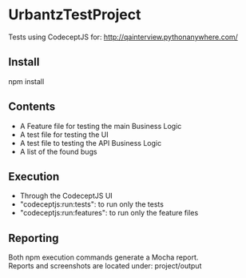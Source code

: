 # UrbantzTestProject

Tests using CodeceptJS for: http://qainterview.pythonanywhere.com/

## Install

npm install

## Contents

* A Feature file for testing the main Business Logic
* A test file for testing the UI
* A test file to testing the API Business Logic
* A list of the found bugs

## Execution

* Through the CodeceptJS UI
* "codeceptjs:run:tests": to run only the tests
* "codeceptjs:run:features": to run only the feature files

## Reporting
Both npm execution commands generate a Mocha report.<br/>
Reports and screenshots are located under: project/output

